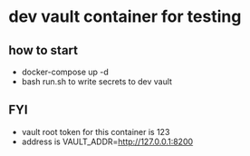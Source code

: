 # dev vault container for testing
## how to start
- docker-compose up -d
- bash run.sh to write secrets to dev vault

## FYI
- vault root token  for this container is 123
- address is VAULT_ADDR=http://127.0.0.1:8200
